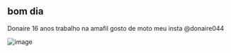 ## bom dia 
Donaire
16 anos
trabalho na amafil
gosto de moto
meu insta @donaire044


![image](https://github.com/user-attachments/assets/cf819f1c-457a-4f26-8220-5b2ab7fc1153)


